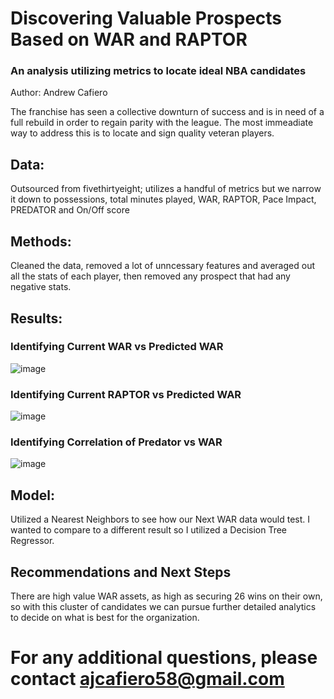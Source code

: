 # Discovering Valuable Prospects Based on WAR and RAPTOR
### An analysis utilizing metrics to locate ideal NBA candidates

Author: Andrew Cafiero

The franchise has seen a collective downturn of success and is in need of a full rebuild in order to regain parity with the league. The most immeadiate way to address this is to locate and sign quality veteran players.

## Data:
Outsourced from fivethirtyeight; utilizes a handful of metrics but we narrow it down to possessions, total minutes played, WAR, RAPTOR, Pace Impact, PREDATOR and On/Off score

## Methods:
Cleaned the data, removed a lot of unncessary features and averaged out all the stats of each player, then removed any prospect that had any negative stats.

## Results:

### Identifying Current WAR vs Predicted WAR

![image](https://user-images.githubusercontent.com/103779074/188064627-7af84c74-09fb-47a1-a440-ba98acb6f5b0.png)

### Identifying Current RAPTOR vs Predicted WAR
![image](https://user-images.githubusercontent.com/103779074/188064689-3e251d52-5ee2-4b38-85e6-74fe99d02de2.png)


### Identifying Correlation of Predator vs WAR
![image](https://user-images.githubusercontent.com/103779074/188064743-5d28aa1f-b881-4d83-93a3-5dc01b0f65cd.png)


## Model:
Utilized a Nearest Neighbors to see how our Next WAR data would test.
I wanted to compare to a different result so I utilized a Decision Tree Regressor.


## Recommendations and Next Steps
There are high value WAR assets, as high as securing 26 wins on their own, so with this cluster of candidates we can pursue further detailed analytics to decide on what is best for the organization.

# For any additional questions, please contact ajcafiero58@gmail.com
